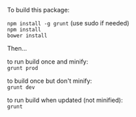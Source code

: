 
To build this package:  

`npm install -g grunt` (use sudo if needed)  
`npm install`  
`bower install`

Then...  

to run build once and minify:  
`grunt prod`  

to build once but don't minify:  
`grunt dev`  

to run build when updated (not minified):  
`grunt`  

